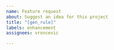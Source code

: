 ```yaml
---
name: Feature request
about: Suggest an idea for this project
title: "[gen_rule]"
labels: enhancement
assignees: vroncevic

---
```



